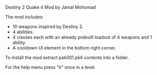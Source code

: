 Destiny 2 Quake 4 Mod by Jamal Mohomad

The mod includes:
 - 10 weapons inspired by Destiny 2.
 - 4 abilities.
 - 4 classes each with an already prebuilt loadout of 4 weapons and 1 ability.
 - A cooldown UI element in the bottom right corner.

To install the mod extract pak001.pk4 contents into a folder.

For the help menu press "h" once in a level. 

